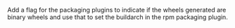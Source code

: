 Add a flag for the packaging plugins to indicate if the wheels generated are binary wheels and use that to set the buildarch in the rpm packaging plugin.